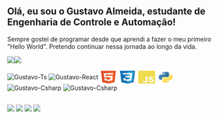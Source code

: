 
## Olá, eu sou o Gustavo Almeida, estudante de Engenharia de Controle e Automação!

Sempre gostei de programar desde que aprendi a fazer o meu primeiro "Hello World". Pretendo continuar nessa jornada ao longo da vida.

<div style="display:flex;"  width="100%">
  <img  src="https://github-readme-stats.vercel.app/api?username=gustakakkoii&theme=merko&locale=pt-br" />
  <img  src="https://github-readme-stats.vercel.app/api/top-langs/?username=gustakakkoii&layout=donut&theme=merko&locale=pt-br" />
</div>

<div style="display: inline_block"><br>
  <img align="center" alt="Gustavo-Ts" height="30" width="40" src="https://cdn.jsdelivr.net/gh/devicons/devicon@latest/icons/c/c-original.svg">
  <img align="center" alt="Gustavo-React" height="30" width="40" src="https://cdn.jsdelivr.net/gh/devicons/devicon@latest/icons/cplusplus/cplusplus-original.svg">
  <img align="center" alt="Gustavo-HTML" height="30" width="40" src="https://raw.githubusercontent.com/devicons/devicon/master/icons/html5/html5-original.svg">
  <img align="center" alt="Gustavo-CSS" height="30" width="40" src="https://raw.githubusercontent.com/devicons/devicon/master/icons/css3/css3-original.svg">
  <img align="center" alt="Gustavo-Js" height="30" width="40" src="https://raw.githubusercontent.com/devicons/devicon/master/icons/javascript/javascript-plain.svg">
  <img align="center" alt="Gustavo-Python" height="30" width="40" src="https://raw.githubusercontent.com/devicons/devicon/master/icons/python/python-original.svg">
  <img align="center" alt="Gustavo-Csharp" height="30" width="40" src="https://cdn.jsdelivr.net/gh/devicons/devicon@latest/icons/php/php-original.svg">
  <img align="center" alt="Gustavo-Csharp" height="30" width="40" src="https://cdn.jsdelivr.net/gh/devicons/devicon@latest/icons/mysql/mysql-original-wordmark.svg">
</div>

##

<div>
  <a href="https://www.instagram.com/gustakakkoii?igsh=ZzF5eGw5aXdub3Bh" target="_blank"><img src="https://img.shields.io/badge/-Instagram-%23E4405F?style=for-the-badge&logo=instagram&logoColor=white" target="_blank"></a>
  <a href="mailto:gustavoalmeidacosta7@gmail.com"><img src="https://img.shields.io/badge/-Gmail-%23333?style=for-the-badge&logo=gmail&logoColor=white" target="_blank"></a>
  <a href="https://www.linkedin.com/in/gustavo-costa-almeida-549470244/" target="_blank"><img src="https://img.shields.io/badge/-LinkedIn-%230077B5?style=for-the-badge&logo=linkedin&logoColor=white" target="_blank"></a>
  <a href="https://www.facebook.com/gugucostaalmeida/" target="_blank"><img src="https://img.shields.io/badge/Facebook-1877F2?style=for-the-badge&logo=facebook&logoColor=white" target="_blank"></a>
</div>
